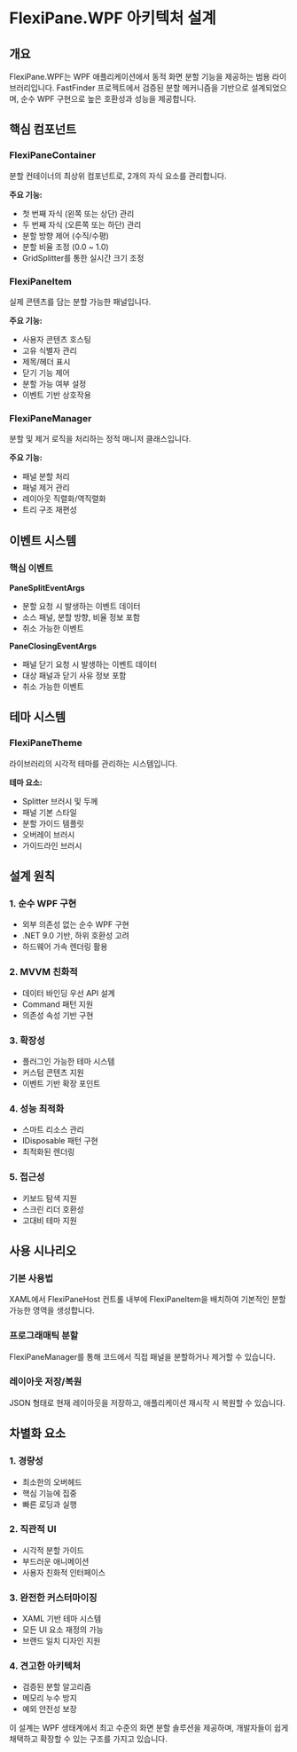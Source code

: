 # FlexiPane.WPF 아키텍처 설계

## 개요

FlexiPane.WPF는 WPF 애플리케이션에서 동적 화면 분할 기능을 제공하는 범용 라이브러리입니다. FastFinder 프로젝트에서 검증된 분할 메커니즘을 기반으로 설계되었으며, 순수 WPF 구현으로 높은 호환성과 성능을 제공합니다.

## 핵심 컴포넌트

### FlexiPaneContainer
분할 컨테이너의 최상위 컴포넌트로, 2개의 자식 요소를 관리합니다.

**주요 기능:**
- 첫 번째 자식 (왼쪽 또는 상단) 관리
- 두 번째 자식 (오른쪽 또는 하단) 관리  
- 분할 방향 제어 (수직/수평)
- 분할 비율 조정 (0.0 ~ 1.0)
- GridSplitter를 통한 실시간 크기 조정

### FlexiPaneItem
실제 콘텐츠를 담는 분할 가능한 패널입니다.

**주요 기능:**
- 사용자 콘텐츠 호스팅
- 고유 식별자 관리
- 제목/헤더 표시
- 닫기 기능 제어
- 분할 가능 여부 설정
- 이벤트 기반 상호작용

### FlexiPaneManager
분할 및 제거 로직을 처리하는 정적 매니저 클래스입니다.

**주요 기능:**
- 패널 분할 처리
- 패널 제거 관리
- 레이아웃 직렬화/역직렬화
- 트리 구조 재편성

## 이벤트 시스템

### 핵심 이벤트

**PaneSplitEventArgs**
- 분할 요청 시 발생하는 이벤트 데이터
- 소스 패널, 분할 방향, 비율 정보 포함
- 취소 가능한 이벤트

**PaneClosingEventArgs**
- 패널 닫기 요청 시 발생하는 이벤트 데이터
- 대상 패널과 닫기 사유 정보 포함
- 취소 가능한 이벤트

## 테마 시스템

### FlexiPaneTheme
라이브러리의 시각적 테마를 관리하는 시스템입니다.

**테마 요소:**
- Splitter 브러시 및 두께
- 패널 기본 스타일
- 분할 가이드 템플릿
- 오버레이 브러시
- 가이드라인 브러시

## 설계 원칙

### 1. 순수 WPF 구현
- 외부 의존성 없는 순수 WPF 구현
- .NET 9.0 기반, 하위 호환성 고려
- 하드웨어 가속 렌더링 활용

### 2. MVVM 친화적
- 데이터 바인딩 우선 API 설계
- Command 패턴 지원
- 의존성 속성 기반 구현

### 3. 확장성
- 플러그인 가능한 테마 시스템
- 커스텀 콘텐츠 지원
- 이벤트 기반 확장 포인트

### 4. 성능 최적화
- 스마트 리소스 관리
- IDisposable 패턴 구현
- 최적화된 렌더링

### 5. 접근성
- 키보드 탐색 지원
- 스크린 리더 호환성
- 고대비 테마 지원

## 사용 시나리오

### 기본 사용법
XAML에서 FlexiPaneHost 컨트롤 내부에 FlexiPaneItem을 배치하여 기본적인 분할 가능한 영역을 생성합니다.

### 프로그래매틱 분할
FlexiPaneManager를 통해 코드에서 직접 패널을 분할하거나 제거할 수 있습니다.

### 레이아웃 저장/복원
JSON 형태로 현재 레이아웃을 저장하고, 애플리케이션 재시작 시 복원할 수 있습니다.

## 차별화 요소

### 1. 경량성
- 최소한의 오버헤드
- 핵심 기능에 집중
- 빠른 로딩과 실행

### 2. 직관적 UI
- 시각적 분할 가이드
- 부드러운 애니메이션
- 사용자 친화적 인터페이스

### 3. 완전한 커스터마이징
- XAML 기반 테마 시스템
- 모든 UI 요소 재정의 가능
- 브랜드 일치 디자인 지원

### 4. 견고한 아키텍처
- 검증된 분할 알고리즘
- 메모리 누수 방지
- 예외 안전성 보장

이 설계는 WPF 생태계에서 최고 수준의 화면 분할 솔루션을 제공하며, 개발자들이 쉽게 채택하고 확장할 수 있는 구조를 가지고 있습니다.